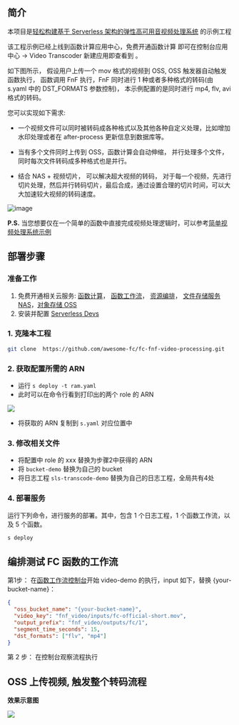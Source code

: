 ## 简介

本项目是[轻松构建基于 Serverless 架构的弹性高可用音视频处理系统](https://yq.aliyun.com/articles/727684) 的示例工程

该工程示例已经上线到函数计算应用中心，免费开通函数计算 即可在控制台应用中心 -> Video Transcoder 新建应用即查看到 。

如下图所示， 假设用户上传一个 mov 格式的视频到 OSS, OSS 触发器自动触发函数执行， 函数调用 FnF 执行，FnF 同时进行 1 种或者多种格式的转码(由 s.yaml 中的 DST_FORMATS 参数控制)， 本示例配置的是同时进行 mp4, flv, avi 格式的转码。

您可以实现如下需求:

- 一个视频文件可以同时被转码成各种格式以及其他各种自定义处理，比如增加水印处理或者在 after-process 更新信息到数据库等。

- 当有多个文件同时上传到 OSS，函数计算会自动伸缩， 并行处理多个文件， 同时每次文件转码成多种格式也是并行。

- 结合 NAS + 视频切片， 可以解决超大视频的转码， 对于每一个视频，先进行切片处理，然后并行转码切片，最后合成，通过设置合理的切片时间，可以大大加速较大视频的转码速度。

![image](https://img.alicdn.com/tfs/TB1A.PSzrj1gK0jSZFuXXcrHpXa-570-613.png)

**P.S.**  当您想要仅在一个简单的函数中直接完成视频处理逻辑时，可以参考[简单视频处理系统示例](https://github.com/awesome-fc/fc-fnf-video-processing/tree/master/simple-video-processing)

## 部署步骤

### 准备工作

1. 免费开通相关云服务: [函数计算](https://statistics.functioncompute.com/?title=ServerlessVideo&theme=ServerlessVideo&author=rsong&src=article&url=http://fc.console.aliyun.com)， [函数工作流](https://statistics.functioncompute.com/?title=ServerlessVideo&theme=ServerlessVideo&author=rsong&src=article&url=http://fnf.console.aliyun.com)， [资源编排](https://rosnext.console.aliyun.com/)， [文件存储服务NAS](https://nas.console.aliyun.com/)，[对象存储 OSS](oss.console.aliyun.com/)
2. 安装并配置 [Serverless Devs](https://www.serverless-devs.com/docs/install)

### 1. 克隆本工程 

```bash
git clone  https://github.com/awesome-fc/fc-fnf-video-processing.git
```

### 2. 获取配置所需的 ARN

- 运行 `s deploy -t ram.yaml`
- 此时可以在命令行看到打印出的两个 role 的 ARN

![](https://i.loli.net/2021/07/25/6pcmq83RotBW2h5.png)

- 将获取的 ARN 复制到 `s.yaml` 对应位置中

### 3. 修改相关文件

- 将配置中 role 的 xxx 替换为步骤2中获得的 ARN
- 将 `bucket-demo` 替换为自己的 bucket
- 将日志工程 `sls-transcode-demo` 替换为自己的日志工程，全局共有4处

### 4. 部署服务

运行下列命令，进行服务的部署。其中，包含 1 个日志工程，1 个函数工作流，以及 5 个函数。

```bash
s deploy
```

## 编排测试 FC 函数的工作流

第1步： 在[函数工作流控制台](https://fnf.console.aliyun.com/fnf/cn-hangzhou/flows)开始 video-demo 的执行，input 如下，替换 {your-bucket-name}：

```json
{
  "oss_bucket_name": "{your-bucket-name}",
  "video_key": "fnf_video/inputs/fc-official-short.mov",
  "output_prefix": "fnf_video/outputs/fc/1",
  "segment_time_seconds": 15,
  "dst_formats": ["flv", "mp4"]
}
```

第 2 步： 在控制台观察流程执行

## OSS 上传视频, 触发整个转码流程

**效果示意图**

![](https://img.alicdn.com/tfs/TB1jgKSzCf2gK0jSZFPXXXsopXa-1280-720.gif)
